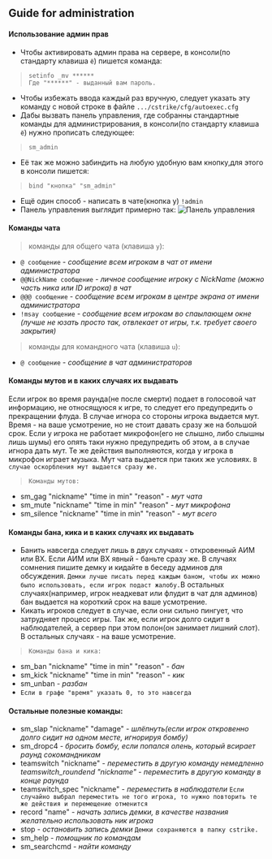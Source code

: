 ## Guide for administration
#### Использование админ прав
* Чтобы активировать админ права на сервере, в консоли(по стандарту клавиша `ё`) пишется команда: 
> ```
> setinfo _mv ******
> Где "******" - выданный вам пароль.
>```
* Чтобы избежать ввода каждый раз вручную, следует указать эту команду с новой строке в файле ``.../cstrike/cfg/autoexec.cfg``
* Дабы вызвать панель управления, где собранны стандартные команды для администрирования, в консоли(по стандарту клавиша `ё`) нужно прописать следующее: 
> ```
>sm_admin
>```
- Её так же можно забиндить на любую удобную вам кнопку,для этого в консоли пишется:
>```
>bind "кнопка" "sm_admin"
>```
+ Ещё один способ - написать в чате(кнопка y) `!admin`
+ Панель управления выглядит примерно так:
![Панель управления](//images/admin-guide.jpg "Панель управления")
#### Команды чата
> команды для общего чата (клавиша `y`):
- ```@ сообщение``` - *сообщение всем игрокам в чат от имени администратора*
- ```@@NickName сообщение``` - *личное сообщение игроку с NickName (можно часть ника или ID игрока) в чат*
- ```@@@ сообщение``` - *сообщение всем игрокам в центре экрана от имени администратора*
- ```!msay сообщение``` - *сообщение всем игрокам во спаылающем окне (лучше не юзать просто так, отвлекает от игры, т.к. требует своего закрытия)*
> команды для командного чата (клавиша `u`):
- ```@ сообщение``` - *сообщение в чат администраторов*
#### Команды мутов и в каких случаях их выдавать 
Если игрок во время раунда(не после смерти) подает в голосовой чат информацию, не относящуюся к игре, то следует его предупредить о прекращении флуда. В случае игнора со стороны игрока выдается мут. Время - на ваше усмотрение, но не стоит давать сразу же на большой срок. Если у игрока не работает микрофон(его не слышно, либо слышны лишь шумы) его опять таки нужно предупредить об этом, а в случае игнора дать мут. Те же действия выпoлняются, когда у игрока в микрофон играет музыка. Мут чата выдается при таких же условиях. `В случае оскорбления мут выдается сразу же.` 
>```
> Команды мутов: 
>```
* sm_gag "nickname" "time in min" "reason" - _мут чата_
* sm_mute "nickname" "time in min" "reason" - _мут микрофона_
* sm_silence "nickname" "time in min" "reason" - _мут всего_
#### Команды бана, кика и в каких случаях их выдавать 
* Банить навсегда следует лишь в двух случаях - откровенный АИМ или ВХ. Если АИМ или ВХ явный - баньте сразу же. В случаях сомнения пишите демку и кидайте в беседу админов для обсуждения. `Демки лучше писать перед каждым баном, чтобы их можно было использовать, если игрок подаст жалобу.`В остальных случаях(например, игрок неадкеват или флудит в чат для админов) бан выдается на короткий срок на ваше усмотрение. 
* Кикать игроков следует в случае, если они сильно пингует, что затрудняет процесс игры. Так же, если игрок долго сидит в наблюдателей, а сервер при этом полон(он занимает лишний слот). В остальных случаях - на ваше усмотрение. 
>```
> Команды бана и кика:
>```
* sm_ban "nickname" "time in min" "reason" - *бан* 
* sm_kick "nickname" "time in min" "reason"  - *кик*
* sm_unban - *разбан*
* `Если в графе "время" указать 0, то это навсегда `
#### Остальные полезные команды:
* sm_slap "nickname" "damage" - *шлёпнуть(если игрок откровенно долго сидит на одном месте, игнорируя бомбу)*
* sm_dropc4 -  *бросить бомбу, если попался олень, который всирает раунд сокомандникам* 
* teamswitch "nickname" - *переместить в другую команду немедленно teamswitch_roundend "nickname" - переместить в другую команду в конце раунда* 
* teamswitch_spec "nickname" - *переместить в наблюдатели* 
`Если случайно выбрал переместить не того игрока, то нужно повторить те же действия и перемещение отменится`
* record "name" - *начать запись демки, в качестве названия желательно использовать ник игрока*
* stop - *остановить запись демки* 
`Демки сохраняются в папку cstrike. `
* sm_help - *помощник по командам*
* sm_searchcmd - *найти команду*
